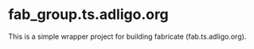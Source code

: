 # fab_group.ts.adligo.org
This is a simple wrapper project for building fabricate (fab.ts.adligo.org).
